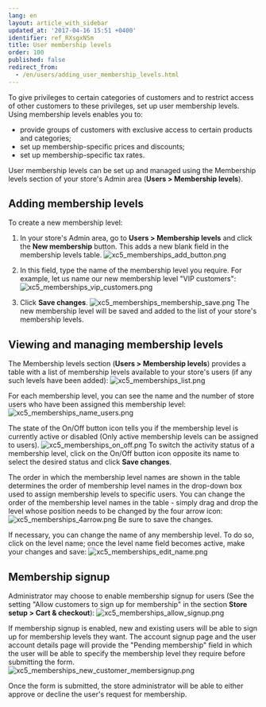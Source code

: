 ```yaml
---
lang: en
layout: article_with_sidebar
updated_at: '2017-04-16 15:51 +0400'
identifier: ref_RXsgxNSm
title: User membership levels
order: 100
published: false
redirect_from:
  - /en/users/adding_user_membership_levels.html
---
```

To give privileges to certain categories of customers and to restrict access of other customers to these privileges, set up user membership levels. Using membership levels enables you to:

*   provide groups of customers with exclusive access to certain products and categories;
*   set up membership-specific prices and discounts;
*   set up membership-specific tax rates.

User membership levels can be set up and managed using the Membership levels section of your store's Admin area (**Users > Membership levels**). 

## Adding membership levels
To create a new membership level:
1.  In your store's Admin area, go to **Users > Membership levels** and click the **New membership** button. This adds a new blank field in the membership levels table.
    ![xc5_memberships_add_button.png]({{site.baseurl}}/attachments/ref_RXsgxNSm/xc5_memberships_add_button.png)

2.  In this field, type the name of the membership level you require. For example, let us name our new membership level "VIP customers":
    ![xc5_memberships_vip_customers.png]({{site.baseurl}}/attachments/ref_RXsgxNSm/xc5_memberships_vip_customers.png)

3.  Click **Save changes**.
    ![xc5_memberships_membership_save.png]({{site.baseurl}}/attachments/ref_RXsgxNSm/xc5_memberships_membership_save.png)
The new membership level will be saved and added to the list of your store's membership levels.

## Viewing and managing membership levels
The Membership levels section (**Users > Membership levels**) provides a table with a list of membership levels available to your store's users (if any such levels have been added):
    ![xc5_memberships_list.png]({{site.baseurl}}/attachments/ref_RXsgxNSm/xc5_memberships_list.png)
    
For each membership level, you can see the name and the number of store users who have been assigned this membership level:
    ![xc5_memberships_name_users.png]({{site.baseurl}}/attachments/ref_RXsgxNSm/xc5_memberships_name_users.png)

The state of the On/Off button icon tells you if the membership level is currently active or disabled (Only active membership levels can be assigned to users).
    ![xc5_memberships_on_off.png]({{site.baseurl}}/attachments/ref_RXsgxNSm/xc5_memberships_on_off.png)
    To switch the activity status of a membership level, click on the On/Off button icon opposite its name to select the desired status and click **Save changes**.
    
The order in which the membership level names are shown in the table determines the order of membership level names in the drop-down box used to assign membership levels to specific users. You can change the order of the membership level names in the table - simply drag and drop the level whose position needs to be changed by the four arrow icon:
    ![xc5_memberships_4arrow.png]({{site.baseurl}}/attachments/ref_RXsgxNSm/xc5_memberships_4arrow.png)
    Be sure to save the changes.
    
If necessary, you can change the name of any membership level. To do so, click on the level name; once the level name field becomes active, make your changes and save:
    ![xc5_memberships_edit_name.png]({{site.baseurl}}/attachments/ref_RXsgxNSm/xc5_memberships_edit_name.png)

## Membership signup
Administrator may choose to enable membership signup for users (See the setting "Allow customers to sign up for membership" in the section **Store setup > Cart & checkout**):
    ![xc5_memberships_allow_signup.png]({{site.baseurl}}/attachments/ref_RXsgxNSm/xc5_memberships_allow_signup.png)

If membership signup is enabled, new and existing users will be able to sign up for membership levels they want. The account signup page and the user account details page will provide the "Pending membership" field in which the user will be able to specify the membership level they require before submitting the form. 
    ![xc5_memberships_new_customer_membersignup.png]({{site.baseurl}}/attachments/ref_RXsgxNSm/xc5_memberships_new_customer_membersignup.png)

Once the form is submitted, the store administrator will be able to either approve or decline the user's request for membership.


